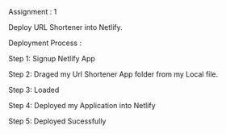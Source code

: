 Assignment : 1

Deploy URL Shortener into Netlify.

Deployment Process :

Step 1:
    Signup Netlify App

Step 2:
    Draged my Url Shortener App folder from my Local file.

Step 3:
    Loaded

Step 4:
    Deployed my Application into Netlify

Step 5:
    Deployed Sucessfully 